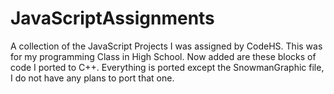 # JavaScriptAssignments
A collection of the JavaScript Projects I was assigned  by CodeHS. This was for my programming Class in High School. Now added are these blocks of code I ported to C++. Everything is ported except the SnowmanGraphic file, I do not have any plans to port that one.
